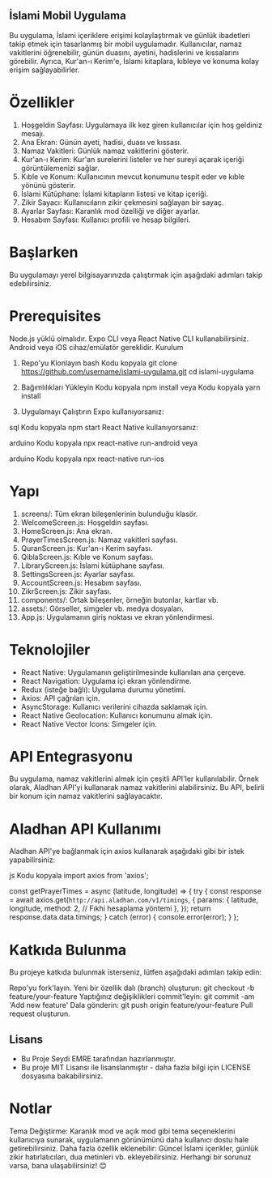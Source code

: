 ## İslami Mobil Uygulama

Bu uygulama, İslami içeriklere erişimi kolaylaştırmak ve günlük ibadetleri takip etmek için tasarlanmış bir mobil uygulamadır. Kullanıcılar, namaz vakitlerini öğrenebilir, günün duasını, ayetini, hadislerini ve kıssalarını görebilir. Ayrıca, Kur'an-ı Kerim'e, İslami kitaplara, kıbleye ve konuma kolay erişim sağlayabilirler.

# Özellikler

1. Hoşgeldin Sayfası: Uygulamaya ilk kez giren kullanıcılar için hoş geldiniz mesajı.
2. Ana Ekran: Günün ayeti, hadisi, duası ve kıssası.
3. Namaz Vakitleri: Günlük namaz vakitlerini gösterir.
4. Kur'an-ı Kerim: Kur'an surelerini listeler ve her sureyi açarak içeriği görüntülemenizi sağlar.
5. Kıble ve Konum: Kullanıcının mevcut konumunu tespit eder ve kıble yönünü gösterir.
6. İslami Kütüphane: İslami kitapların listesi ve kitap içeriği.
7. Zikir Sayacı: Kullanıcıların zikir çekmesini sağlayan bir sayaç.
8. Ayarlar Sayfası: Karanlık mod özelliği ve diğer ayarlar.
9. Hesabım Sayfası: Kullanıcı profili ve hesap bilgileri.

# Başlarken

Bu uygulamayı yerel bilgisayarınızda çalıştırmak için aşağıdaki adımları takip edebilirsiniz.

# Prerequisites

Node.js yüklü olmalıdır.
Expo CLI veya React Native CLI kullanabilirsiniz.
Android veya iOS cihaz/emülatör gereklidir.
Kurulum

1. Repo'yu Klonlayın
bash
Kodu kopyala
git clone https://github.com/username/islami-uygulama.git
cd islami-uygulama

2. Bağımlılıkları Yükleyin
Kodu kopyala
npm install
veya
Kodu kopyala
yarn install

3. Uygulamayı Çalıştırın
Expo kullanıyorsanız:

sql
Kodu kopyala
npm start
React Native kullanıyorsanız:

arduino
Kodu kopyala
npx react-native run-android
veya

arduino
Kodu kopyala
npx react-native run-ios

# Yapı

1. screens/: Tüm ekran bileşenlerinin bulunduğu klasör.
2. WelcomeScreen.js: Hoşgeldin sayfası.
3. HomeScreen.js: Ana ekran.
4. PrayerTimesScreen.js: Namaz vakitleri sayfası.
5. QuranScreen.js: Kur'an-ı Kerim sayfası.
6. QiblaScreen.js: Kıble ve Konum sayfası.
7. LibraryScreen.js: İslami kütüphane sayfası.
8. SettingsScreen.js: Ayarlar sayfası.
9. AccountScreen.js: Hesabım sayfası.
10. ZikrScreen.js: Zikir sayfası.
11. components/: Ortak bileşenler, örneğin butonlar, kartlar vb.
12. assets/: Görseller, simgeler vb. medya dosyaları.
13. App.js: Uygulamanın giriş noktası ve ekran yönlendirmesi.

# Teknolojiler

- React Native: Uygulamanın geliştirilmesinde kullanılan ana çerçeve.
- React Navigation: Uygulama içi ekran yönlendirme.
- Redux (isteğe bağlı): Uygulama durumu yönetimi.
- Axios: API çağrıları için.
- AsyncStorage: Kullanıcı verilerini cihazda saklamak için.
- React Native Geolocation: Kullanıcı konumunu almak için.
- React Native Vector Icons: Simgeler için.

# API Entegrasyonu

Bu uygulama, namaz vakitlerini almak için çeşitli API'ler kullanılabilir. Örnek olarak, Aladhan API'yi kullanarak namaz vakitlerini alabilirsiniz. Bu API, belirli bir konum için namaz vakitlerini sağlayacaktır.

# Aladhan API Kullanımı
Aladhan API'ye bağlanmak için axios kullanarak aşağıdaki gibi bir istek yapabilirsiniz:

js
Kodu kopyala
import axios from 'axios';

const getPrayerTimes = async (latitude, longitude) => {
  try {
    const response = await axios.get(`http://api.aladhan.com/v1/timings`, {
      params: {
        latitude,
        longitude,
        method: 2, // Fıkhi hesaplama yöntemi
      },
    });
    return response.data.data.timings;
  } catch (error) {
    console.error(error);
  }
};

# Katkıda Bulunma
Bu projeye katkıda bulunmak isterseniz, lütfen aşağıdaki adımları takip edin:

Repo'yu fork'layın.
Yeni bir özellik dalı (branch) oluşturun: git checkout -b feature/your-feature
Yaptığınız değişiklikleri commit'leyin: git commit -am 'Add new feature'
Dala gönderin: git push origin feature/your-feature
Pull request oluşturun.

## Lisans

- Bu Proje Seydi EMRE tarafından hazırlanmıştır.
- Bu proje MIT Lisansı ile lisanslanmıştır - daha fazla bilgi için LICENSE dosyasına bakabilirsiniz.

# Notlar
Tema Değiştirme: Karanlık mod ve açık mod gibi tema seçeneklerini kullanıcıya sunarak, uygulamanın görünümünü daha kullanıcı dostu hale getirebilirsiniz.
Daha fazla özellik eklenebilir: Güncel İslami içerikler, günlük zikir hatırlatıcıları, dua metinleri vb. ekleyebilirsiniz.
Herhangi bir sorunuz varsa, bana ulaşabilirsiniz! 😊

